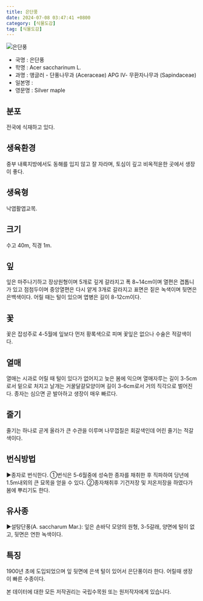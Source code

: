 ```yaml
---
title: 은단풍
date: 2024-07-08 03:47:41 +0800
category: [식물도감]
tag: [식물도감]
---
```




![은단풍](/fileUpload/plants/basic/Aceraceae/Acer/18818/18818_2_th2.JPG)
- 국명 : 은단풍
- 학명 : Acer saccharinum L.
- 과명 : 앵글러 - 단풍나무과 (Aceraceae) APG Ⅳ- 무환자나무과 (Sapindaceae)
- 일본명 : 
- 영문명 : Silver maple


## 분포
전국에 식재하고 있다.
## 생육환경
중부 내륙지방에서도 동해를 입지 않고 잘 자라며, 토심이 깊고 비옥적윤한 곳에서 생장이 좋다.
## 생육형
낙엽활엽교목.
## 크기
수고 40m, 직경 1m.
## 잎
잎은 마주나기하고 장상원형이며 5개로 깊게 갈라지고 폭 8~14cm이며 열편은 겹톱니가 있고 점첨두이며 중앙열편은 다시 얕게 3개로 갈라지고 표면은 짙은 녹색이며 뒷면은 은백색이다. 어릴 때는 털이 있으며 엽병은 길이 8-12cm이다.
## 꽃
꽃은 잡성주로 4-5월에 잎보다 먼저 황록색으로 피며 꽃잎은 없으나 수술은 적갈색이다.
## 열매
열매는 시과로 어릴 때 털이 있다가 없어지고 늦은 봄에 익으며 열매자루는 길이 3-5cm로서 밑으로 처지고 날개는 거꿀달걀모양이며 길이 3-6cm로서 거의 직각으로 벌어진다. 종자는 심으면 곧 발아하고 생장이 매우 빠르다.
## 줄기
줄기는 하나로 곧게 올라가 큰 수관을 이루며 나무껍질은 회갈색인데 어린 줄기는 적갈색이다.
## 번식방법
▶종자로 번식한다. ①번식은 5-6월중에 성숙한 종자를 채취한 후 직파하여 당년에 1.5m내외의 큰 묘목을 얻을 수 있다.②종자채취후 기건저장 및 저온저장을 하였다가 봄에 뿌리기도 한다.
## 유사종
▶설탕단풍(A. saccharum Mar.): 잎은 손바닥 모양의 원형, 3-5갈래, 양면에 털이 없고, 뒷면은 연한 녹색이다.
## 특징
1900년 초에 도입되었으며 잎 뒷면에 은색 털이 있어서 은단풍이라 한다. 어릴때 생장이 빠른 수종이다.






본 데이터에 대한 모든 저작권리는 국립수목원 또는 원저작자에게 있습니다.
